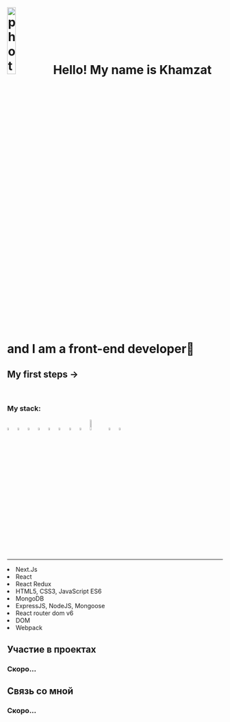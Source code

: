  
 <h1><img width=20% src="https://cdn1.iconfinder.com/data/icons/business-568/24/name_id_tag_license_identity_office-256.png" alt="photo" />
  Hello! My name is Khamzat and I am a front-end developer🌱 </h1>
  
  <h2>My first steps →</h2>
  <br />


<h3>My stack:</h3>
<div>

  <img width=4% src="https://cdn1.iconfinder.com/data/icons/akar-vol-1/24/nextjs-fill-256.png"/>

<img width=4% src="https://cdn0.iconfinder.com/data/icons/logos-brands-in-colors/128/react-256.png" alt="photoReact" />

  <img width=4%  src="https://cdn4.iconfinder.com/data/icons/logos-brands-5/24/redux-256.png" alt="photoReact" />

 <img width=4% src="https://cdn4.iconfinder.com/data/icons/proglyphs-free/512/HTML5-256.png" alt="photoReact" />
 <img width=4% margin-top=5% src="https://cdn0.iconfinder.com/data/icons/font-awesome-brands-vol-1/512/css3-alt-256.png" alt="photoReact" />
  <img  width=4% src="https://cdn2.iconfinder.com/data/icons/designer-skills/128/code-programming-javascript-software-develop-command-language-256.png" alt="photoJs" />
         
 <img width=4% src="https://cdn4.iconfinder.com/data/icons/logos-brands-5/24/mongodb-256.png" alt="photoJs" />

  <img  width=4% src="https://the-guild.dev/blog-assets/nodejs-esm/nodejs_logo.png" alt="photoJs" />
     <img width=8% src="https://www.codesmith.io/hs-fs/hubfs/Blog%20Images/Blog%20Photos/react-router-logo.png?width=600&name=react-router-logo.png" alt="photoJs" />
   <img width=4% src="https://cdn3.iconfinder.com/data/icons/teenyicons-solid-vol-3/15/webpack-256.png" alt="photoJs" />
     <img width=4% src=" https://jquery-plugins.net/image/plugin/dom-to-image-generate-image-from-dom-with-html5-canvas.png
" alt="photoJs" />
             
 
    
</div>
<hr />
</hr>
  <li>Next.Js</li>
  <li>React</li>
  <li>React Redux</li>
  <li>HTML5, CSS3, JavaScript ES6</li>

  <li>MongoDB</li>
  <li>ExpressJS, NodeJS, Mongoose</li>
  <li>React router dom v6</li>
  <li>DOM</li>
  <li>Webpack</li>

</ul>

<h2>Участие в проектах</h2>
</hr>
<h3>Скоро...</h3>

<h2>Связь со мной</h2>
<h3>Скоро...</h3>
